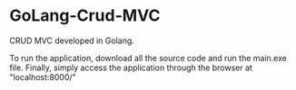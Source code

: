 # GoLang-Crud-MVC
CRUD MVC developed in Golang.

To run the application, download all the source code and run the main.exe file. Finally, simply access the application through the browser at "localhost:8000/"
